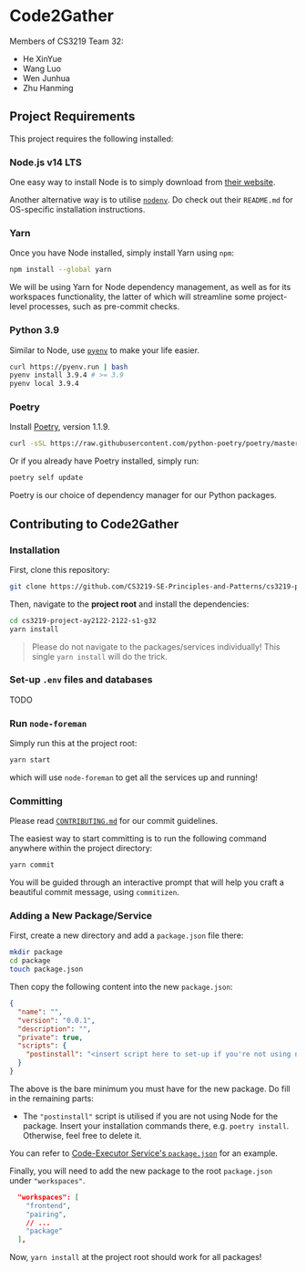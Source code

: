 # Code2Gather

Members of CS3219 Team 32:

- He XinYue
- Wang Luo
- Wen Junhua
- Zhu Hanming

## Project Requirements

This project requires the following installed:

### Node.js v14 LTS

One easy way to install Node is to simply download from [their website](https://nodejs.org/en/).

Another alternative way is to utilise [`nodenv`](https://github.com/nodenv/nodenv). Do check out their `README.md` for OS-specific installation instructions.

### Yarn

Once you have Node installed, simply install Yarn using `npm`:

```sh
npm install --global yarn
```

We will be using Yarn for Node dependency management, as well as for its workspaces functionality, the latter of which will streamline some project-level processes, such as pre-commit checks.

### Python 3.9

Similar to Node, use [`pyenv`](https://github.com/pyenv/pyenv) to make your life easier.

```bash
curl https://pyenv.run | bash
pyenv install 3.9.4 # >= 3.9
pyenv local 3.9.4
```

### Poetry

Install [Poetry](https://python-poetry.org), version 1.1.9.

```bash
curl -sSL https://raw.githubusercontent.com/python-poetry/poetry/master/install-poetry.py | env POETRY_VERSION=1.1.9 python -
```

Or if you already have Poetry installed, simply run:

```sh
poetry self update
```

Poetry is our choice of dependency manager for our Python packages.

## Contributing to Code2Gather

### Installation

First, clone this repository:

```sh
git clone https://github.com/CS3219-SE-Principles-and-Patterns/cs3219-project-ay2122-2122-s1-g32.git
```

Then, navigate to the **project root** and install the dependencies:

```sh
cd cs3219-project-ay2122-2122-s1-g32
yarn install
```

> Please do not navigate to the packages/services individually! This single `yarn install` will do the trick.

### Set-up `.env` files and databases

TODO

### Run `node-foreman`

Simply run this at the project root:

```sh
yarn start
```

which will use `node-foreman` to get all the services up and running!

### Committing

Please read [`CONTRIBUTING.md`](CONTRIBUTING.md) for our commit guidelines.

The easiest way to start committing is to run the following command anywhere within the project directory:

```sh
yarn commit
```

You will be guided through an interactive prompt that will help you craft a beautiful commit message, using `commitizen`.

### Adding a New Package/Service

First, create a new directory and add a `package.json` file there:

```sh
mkdir package
cd package
touch package.json
```

Then copy the following content into the new `package.json`:

```json
{
  "name": "",
  "version": "0.0.1",
  "description": "",
  "private": true,
  "scripts": {
    "postinstall": "<insert script here to set-up if you're not using node>"
  }
}
```

The above is the bare minimum you must have for the new package. Do fill in the remaining parts:

- The `"postinstall"` script is utilised if you are not using Node for the package. Insert your installation commands there, e.g. `poetry install`. Otherwise, feel free to delete it.

You can refer to [Code-Executor Service's `package.json`](code-executor/package.json) for an example.

Finally, you will need to add the new package to the root `package.json` under `"workspaces"`.

```json
  "workspaces": [
    "frontend",
    "pairing",
    // ...
    "package"
  ],
```

Now, `yarn install` at the project root should work for all packages!
